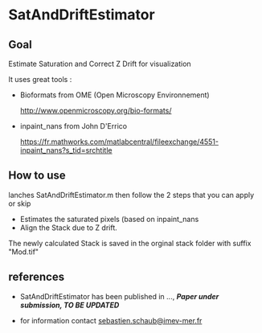 # SatAndDriftEstimator

## Goal

Estimate Saturation and Correct Z Drift for visualization


It uses great tools :
- Bioformats from OME (Open Microscopy Environnement)

  http://www.openmicroscopy.org/bio-formats/
- inpaint_nans  from John D'Errico

  https://fr.mathworks.com/matlabcentral/fileexchange/4551-inpaint_nans?s_tid=srchtitle
 
## How to use

lanches SatAndDriftEstimator.m then follow the 2 steps that you can apply or skip 
- Estimates the saturated pixels (based on inpaint_nans
- Align the Stack due to Z drift. 

The newly calculated Stack is saved in the orginal stack folder with suffix "Mod.tif"

## references

- SatAndDriftEstimator has been published in ..., ***Paper under submission, TO BE UPDATED***

- for information contact sebastien.schaub@imev-mer.fr
